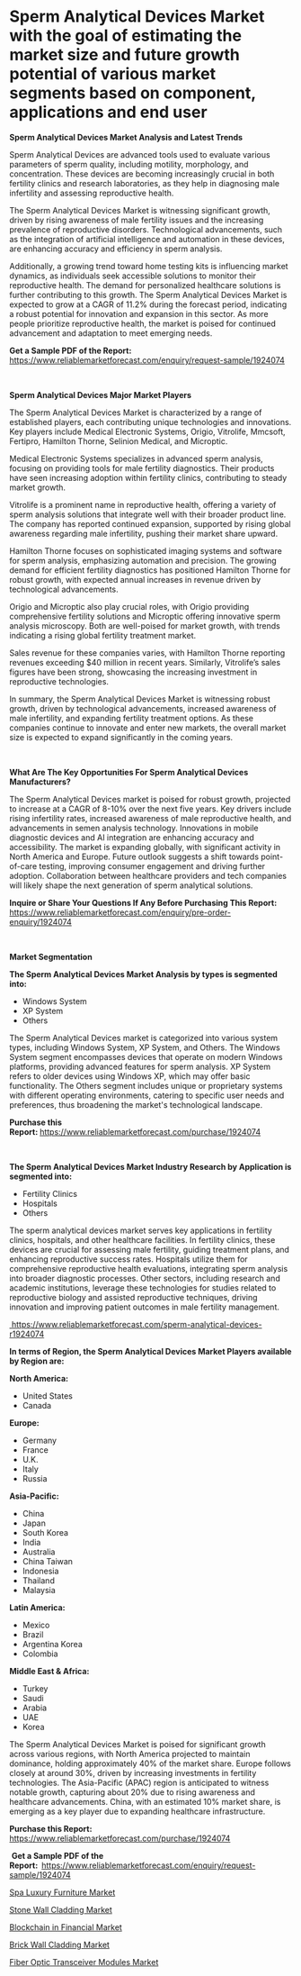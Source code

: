 <p><h1>Sperm Analytical Devices Market with the goal of estimating the market size and future growth potential of various market segments based on component, applications and end user</h1></p><p><strong>Sperm Analytical Devices Market Analysis and Latest Trends</strong></p>
<p><p>Sperm Analytical Devices are advanced tools used to evaluate various parameters of sperm quality, including motility, morphology, and concentration. These devices are becoming increasingly crucial in both fertility clinics and research laboratories, as they help in diagnosing male infertility and assessing reproductive health. </p><p>The Sperm Analytical Devices Market is witnessing significant growth, driven by rising awareness of male fertility issues and the increasing prevalence of reproductive disorders. Technological advancements, such as the integration of artificial intelligence and automation in these devices, are enhancing accuracy and efficiency in sperm analysis. </p><p>Additionally, a growing trend toward home testing kits is influencing market dynamics, as individuals seek accessible solutions to monitor their reproductive health. The demand for personalized healthcare solutions is further contributing to this growth. The Sperm Analytical Devices Market is expected to grow at a CAGR of 11.2% during the forecast period, indicating a robust potential for innovation and expansion in this sector. As more people prioritize reproductive health, the market is poised for continued advancement and adaptation to meet emerging needs.</p></p>
<p><strong>Get a Sample PDF of the Report:&nbsp;</strong> <a href="https://www.reliablemarketforecast.com/enquiry/request-sample/1924074?utm_campaign=1283&utm_medium=2&utm_source=Github&utm_content=ia&utm_term=24102024&utm_id=sperm-analytical-devices">https://www.reliablemarketforecast.com/enquiry/request-sample/1924074</a></p>
<p>&nbsp;</p>
<p><strong>Sperm Analytical Devices Major Market Players</strong></p>
<p><p>The Sperm Analytical Devices Market is characterized by a range of established players, each contributing unique technologies and innovations. Key players include Medical Electronic Systems, Origio, Vitrolife, Mmcsoft, Fertipro, Hamilton Thorne, Selinion Medical, and Microptic.</p><p>Medical Electronic Systems specializes in advanced sperm analysis, focusing on providing tools for male fertility diagnostics. Their products have seen increasing adoption within fertility clinics, contributing to steady market growth.</p><p>Vitrolife is a prominent name in reproductive health, offering a variety of sperm analysis solutions that integrate well with their broader product line. The company has reported continued expansion, supported by rising global awareness regarding male infertility, pushing their market share upward.</p><p>Hamilton Thorne focuses on sophisticated imaging systems and software for sperm analysis, emphasizing automation and precision. The growing demand for efficient fertility diagnostics has positioned Hamilton Thorne for robust growth, with expected annual increases in revenue driven by technological advancements.</p><p>Origio and Microptic also play crucial roles, with Origio providing comprehensive fertility solutions and Microptic offering innovative sperm analysis microscopy. Both are well-poised for market growth, with trends indicating a rising global fertility treatment market.</p><p>Sales revenue for these companies varies, with Hamilton Thorne reporting revenues exceeding $40 million in recent years. Similarly, Vitrolife’s sales figures have been strong, showcasing the increasing investment in reproductive technologies. </p><p>In summary, the Sperm Analytical Devices Market is witnessing robust growth, driven by technological advancements, increased awareness of male infertility, and expanding fertility treatment options. As these companies continue to innovate and enter new markets, the overall market size is expected to expand significantly in the coming years.</p></p>
<p>&nbsp;</p>
<p><strong>What Are The Key Opportunities For Sperm Analytical Devices Manufacturers?</strong></p>
<p><p>The Sperm Analytical Devices market is poised for robust growth, projected to increase at a CAGR of 8-10% over the next five years. Key drivers include rising infertility rates, increased awareness of male reproductive health, and advancements in semen analysis technology. Innovations in mobile diagnostic devices and AI integration are enhancing accuracy and accessibility. The market is expanding globally, with significant activity in North America and Europe. Future outlook suggests a shift towards point-of-care testing, improving consumer engagement and driving further adoption. Collaboration between healthcare providers and tech companies will likely shape the next generation of sperm analytical solutions.</p></p>
<p><strong>Inquire or Share Your Questions If Any Before Purchasing This Report:</strong> <a href="https://www.reliablemarketforecast.com/enquiry/pre-order-enquiry/1924074?utm_campaign=1283&utm_medium=2&utm_source=Github&utm_content=ia&utm_term=24102024&utm_id=sperm-analytical-devices">https://www.reliablemarketforecast.com/enquiry/pre-order-enquiry/1924074</a></p>
<p>&nbsp;</p>
<p><strong>Market Segmentation</strong></p>
<p><strong>The Sperm Analytical Devices Market Analysis by types is segmented into:</strong></p>
<p><ul><li>Windows System</li><li>XP System</li><li>Others</li></ul></p>
<p><p>The Sperm Analytical Devices market is categorized into various system types, including Windows System, XP System, and Others. The Windows System segment encompasses devices that operate on modern Windows platforms, providing advanced features for sperm analysis. XP System refers to older devices using Windows XP, which may offer basic functionality. The Others segment includes unique or proprietary systems with different operating environments, catering to specific user needs and preferences, thus broadening the market's technological landscape.</p></p>
<p><strong>Purchase this Report:&nbsp;</strong><a href="https://www.reliablemarketforecast.com/purchase/1924074?utm_campaign=1283&utm_medium=2&utm_source=Github&utm_content=ia&utm_term=24102024&utm_id=sperm-analytical-devices">https://www.reliablemarketforecast.com/purchase/1924074</a></p>
<p>&nbsp;</p>
<p><strong>The Sperm Analytical Devices Market Industry Research by Application is segmented into:</strong></p>
<p><ul><li>Fertility Clinics</li><li>Hospitals</li><li>Others</li></ul></p>
<p><p>The sperm analytical devices market serves key applications in fertility clinics, hospitals, and other healthcare facilities. In fertility clinics, these devices are crucial for assessing male fertility, guiding treatment plans, and enhancing reproductive success rates. Hospitals utilize them for comprehensive reproductive health evaluations, integrating sperm analysis into broader diagnostic processes. Other sectors, including research and academic institutions, leverage these technologies for studies related to reproductive biology and assisted reproductive techniques, driving innovation and improving patient outcomes in male fertility management.</p></p>
<p><a href="https://www.reliablemarketforecast.com/sperm-analytical-devices-r1924074?utm_campaign=1283&utm_medium=2&utm_source=Github&utm_content=ia&utm_term=24102024&utm_id=sperm-analytical-devices">&nbsp;https://www.reliablemarketforecast.com/sperm-analytical-devices-r1924074</a></p>
<p><strong>In terms of Region, the Sperm Analytical Devices Market Players available by Region are:</strong></p>
<p>
    <p> <strong> North America: </strong>
        <ul>
            <li>United States</li>
            <li>Canada</li>
        </ul>
        </p> 
    <p> <strong> Europe: </strong>
        <ul>
            <li>Germany</li>
            <li>France</li>
            <li>U.K.</li>
            <li>Italy</li>
            <li>Russia</li>
        </ul>
        </p> 
    <p> <strong> Asia-Pacific: </strong>
        <ul>
            <li>China</li>
            <li>Japan</li>
            <li>South Korea</li>
            <li>India</li>
            <li>Australia</li>
            <li>China Taiwan</li>
            <li>Indonesia</li>
            <li>Thailand</li>
            <li>Malaysia</li>
        </ul>
        </p> 
    <p> <strong> Latin America: </strong>
        <ul>
            <li>Mexico</li>
            <li>Brazil</li>
            <li>Argentina Korea</li>
            <li>Colombia</li>
        </ul>
        </p> 
    <p> <strong> Middle East & Africa: </strong>
        <ul>
            <li>Turkey</li>
            <li>Saudi</li>
            <li>Arabia</li>
            <li>UAE</li>
            <li>Korea</li>
        </ul>
    </p>
    </p>
<p><p>The Sperm Analytical Devices Market is poised for significant growth across various regions, with North America projected to maintain dominance, holding approximately 40% of the market share. Europe follows closely at around 30%, driven by increasing investments in fertility technologies. The Asia-Pacific (APAC) region is anticipated to witness notable growth, capturing about 20% due to rising awareness and healthcare advancements. China, with an estimated 10% market share, is emerging as a key player due to expanding healthcare infrastructure.</p></p>
<p><strong>Purchase this Report: </strong><a href="https://www.reliablemarketforecast.com/purchase/1924074?utm_campaign=1283&utm_medium=2&utm_source=Github&utm_content=ia&utm_term=24102024&utm_id=sperm-analytical-devices">https://www.reliablemarketforecast.com/purchase/1924074</a></p>
<p>&nbsp;<strong>Get a Sample PDF of the Report:&nbsp;&nbsp;</strong><a href="https://www.reliablemarketforecast.com/enquiry/request-sample/1924074?utm_campaign=1283&utm_medium=2&utm_source=Github&utm_content=ia&utm_term=24102024&utm_id=sperm-analytical-devices">https://www.reliablemarketforecast.com/enquiry/request-sample/1924074</a></p>
<p><strong></strong></p>
<p><p><a href="https://github.com/connornew3y/Market-Research-Report-List-1/blob/main/spa-luxury-furniture-market.md?utm_campaign=1283&utm_medium=2&utm_source=Github&utm_content=ia&utm_term=24102024&utm_id=sperm-analytical-devices">Spa Luxury Furniture Market</a></p><p><a href="https://issuu.com/reportprime-2/docs/stone-wall-cladding-market-size-203_cce24be1211e0e?utm_campaign=1283&utm_medium=2&utm_source=Github&utm_content=ia&utm_term=24102024&utm_id=sperm-analytical-devices">Stone Wall Cladding Market</a></p><p><a href="https://www.linkedin.com/pulse/navigating-global-blockchain-financial-market-landscape-trends-vbdde?utm_campaign=1283&utm_medium=2&utm_source=Github&utm_content=ia&utm_term=24102024&utm_id=sperm-analytical-devices">Blockchain in Financial Market</a></p><p><a href="https://issuu.com/reportprime-2/docs/brick-wall-cladding-market-size-203_b41cf5bbaba2a6?utm_campaign=1283&utm_medium=2&utm_source=Github&utm_content=ia&utm_term=24102024&utm_id=sperm-analytical-devices">Brick Wall Cladding Market</a></p><p><a href="https://www.linkedin.com/pulse/global-fiber-optic-transceiver-modules-market-focus-product-4olke?utm_campaign=1283&utm_medium=2&utm_source=Github&utm_content=ia&utm_term=24102024&utm_id=sperm-analytical-devices">Fiber Optic Transceiver Modules Market</a></p></p>